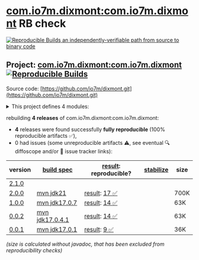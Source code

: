 [com.io7m.dixmont:com.io7m.dixmont](https://central.sonatype.com/artifact/com.io7m.dixmont/com.io7m.dixmont/versions) RB check
=======

[![Reproducible Builds](https://reproducible-builds.org/images/logos/rb.svg) an independently-verifiable path from source to binary code](https://reproducible-builds.org/)

## Project: [com.io7m.dixmont:com.io7m.dixmont](https://central.sonatype.com/artifact/com.io7m.dixmont/com.io7m.dixmont/versions) [![Reproducible Builds](https://img.shields.io/endpoint?url=https://raw.githubusercontent.com/jvm-repo-rebuild/reproducible-central/master/content/com/io7m/dixmont/badge.json)](https://github.com/jvm-repo-rebuild/reproducible-central/blob/master/content/com/io7m/dixmont/README.md)

Source code: [https://github.com/io7m/dixmont.git](https://github.com/io7m/dixmont.git)

<details><summary>This project defines 4 modules:</summary>

* [com.io7m.dixmont:com.io7m.dixmont](https://central.sonatype.com/artifact/com.io7m.dixmont/com.io7m.dixmont/overview)
* [com.io7m.dixmont:com.io7m.dixmont.colors](https://central.sonatype.com/artifact/com.io7m.dixmont/com.io7m.dixmont.colors/overview)
* [com.io7m.dixmont:com.io7m.dixmont.core](https://central.sonatype.com/artifact/com.io7m.dixmont/com.io7m.dixmont.core/overview)
* [com.io7m.dixmont:com.io7m.dixmont.tests](https://central.sonatype.com/artifact/com.io7m.dixmont/com.io7m.dixmont.tests/overview)
</details>

rebuilding **4 releases** of com.io7m.dixmont:com.io7m.dixmont:
- **4** releases were found successfully **fully reproducible** (100% reproducible artifacts :white_check_mark:),
- 0 had issues (some unreproducible artifacts :warning:, see eventual :mag: diffoscope and/or :memo: issue tracker links):

| version | [build spec](/BUILDSPEC.md) | [result](https://reproducible-builds.org/docs/jvm/): reproducible? | [stabilize](https://github.com/google/oss-rebuild/blob/main/cmd/stabilize/README.md) | size |
| -- | --------- | ------ | ------ | -- |
| [2.1.0](https://central.sonatype.com/artifact/com.io7m.dixmont/com.io7m.dixmont/2.1.0/pom) | | | |
| [2.0.0](https://central.sonatype.com/artifact/com.io7m.dixmont/com.io7m.dixmont/2.0.0/pom) | [mvn jdk21](com.io7m.dixmont-2.0.0.buildspec) | [result](com.io7m.dixmont-2.0.0.buildinfo): [17 :white_check_mark: ](com.io7m.dixmont-2.0.0.buildcompare) | | 700K |
| [1.0.0](https://central.sonatype.com/artifact/com.io7m.dixmont/com.io7m.dixmont/1.0.0/pom) | [mvn jdk17.0.7](com.io7m.dixmont-1.0.0.buildspec) | [result](com.io7m.dixmont-1.0.0.buildinfo): [14 :white_check_mark: ](com.io7m.dixmont-1.0.0.buildcompare) | | 63K |
| [0.0.2](https://central.sonatype.com/artifact/com.io7m.dixmont/com.io7m.dixmont/0.0.2/pom) | [mvn jdk17.0.4.1](com.io7m.dixmont-0.0.2.buildspec) | [result](com.io7m.dixmont-0.0.2.buildinfo): [14 :white_check_mark: ](com.io7m.dixmont-0.0.2.buildcompare) | | 63K |
| [0.0.1](https://central.sonatype.com/artifact/com.io7m.dixmont/com.io7m.dixmont/0.0.1/pom) | [mvn jdk17.0.1](com.io7m.dixmont-0.0.1.buildspec) | [result](com.io7m.dixmont-0.0.1.buildinfo): [9 :white_check_mark: ](com.io7m.dixmont-0.0.1.buildcompare) | | 36K |

<i>(size is calculated without javadoc, that has been excluded from reproducibility checks)</i>
